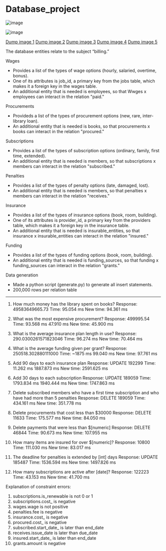 # Database_project

![image](https://github.com/user-attachments/assets/59a502a8-a608-487e-b8da-c8063f33d229)

![image](https://github.com/user-attachments/assets/4fbe96ee-06d3-42e6-a0dc-0ad4ba897e39)

[Dump image 1](Dump1.png)
[Dump image 2](Dump2.png)
[Dump image 3](Dump3.png)
[Dump image 4](Dump4.png)
[Dump image 5](Dump5.png)

The database entities relate to the subject “billing.”

Wages
- Provides a list of the types of wage options (hourly, salaried, overtime, bonus).
- One of its attributes is job_id, a primary key from the jobs table, which makes it a foreign key in the wages table.
- An additional entity that is needed is employees, so that Wwges x employees can interact in the relation "paid."

Procurements
- Provideds a list of the types of procurement options (new, rare, inter-library loan).
- An additional entity that is needed is books, so that procurements x books can interact in the relation "procured."

Subscriptions
- Provides a list of the types of subscription options (ordinary, family, first time, extended).
- An additional entity that is needed is members, so that subscriptions x members can interact in the relation "subscribed."

Penalties
- Provides a list of the types of penalty options (late, damaged, lost).
- An additional entity that is needed is members, so that penalties x members can interact in the relation "receives."

Insurance
- Provides a list of the types of insurance options (book, room, building).
- One of its attributes is provider_id, a primary key from the providers table, which makes it a foreign key in the insurance table.
- An additional entity that is needed is insurable_entities, so that insurance x insurable_entities can interact in the relation "insured."

Funding
- Provides a list of the types of funding options (book, room, building).
- An additional entity that is needed is funding_sources, so that funding x funding_sources can interact in the relation "grants."

Data generation
- Made a python script (generate.py) to generate all insert statements.
- 200,000 rows per relation table


------------------------------------------------------------------------


1. How much money has the library spent on books?
  Response:       49583649665.73
  Time:           95.054 ms
  New time:       94.361 ms
  
2. What was the most expensive procurement?
  Response:       499995.54
  Time:           93.568 ms 47.910 ms
  New time:       45.900 ms

3. What is the average insurance plan length in use?
  Response:       290.0300261571823046
  Time:           96.274 ms
  New time:       70.464 ms

4. What is the average funding given per grant?
  Response:       250518.302880111000
  Time:           ~1875 ms 99.040 ms
  New time:       97.761 ms

5. Add 90 days to each insurance plan
  Response:       UPDATE 192299
  Time:           11.262 ms 1887.873 ms
  New time:       2591.625 ms

6. Add 30 days to each subscription
  Response:       UPDATE 189059
  Time:           1793.834 ms 1940.444 ms
  New time:       1747.863 ms

7. Delete subscribed members who have a first time subscription and who have had more than 5 penalties
  Response:       DELETE 189059
  Time:           434.161 ms
  New time:       351.778 ms

8. Delete procurements that cost less than $30000
  Response:       DELETE 11633
  Time:           175.577 ms
  New time:       84.050 ms


1. Delete payments that were less than $[numeric]
  Response:       DELETE 46844
  Time:           90.673 ms
  New time:       107.955 ms

2. How many items are insured for over $[numeric]?
  Response:       10800
  Time:           111.030 ms
  New time:       83.017 ms

3. The deadline for penalties is extended by [int] days
  Response:       UPDATE 185487
  Time:           1536.594 ms
  New time:       1497.826 ms

4. How many subscriptions are active after [date]?
  Response:       122223
  Time:           43.153 ms
  New time:       41.700 ms


Explanation of constraint errors:
1. subscriptions.is_renewable is not 0 or 1
2. subscriptions.cost_ is negative
3. wages.wage is not positive
4. penalties.fee is negative
5. insurance.cost_ is negative
6. procured.cost_ is negative
7. subscribed.start_date_ is later than end_date
8. receives.issue_date is later than due_date
9. insured.start_date_ is later than end_date
10. grants.amount is negative
